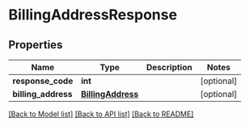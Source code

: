 # BillingAddressResponse

## Properties
Name | Type | Description | Notes
------------ | ------------- | ------------- | -------------
**response_code** | **int** |  | [optional] 
**billing_address** | [**BillingAddress**](BillingAddress.md) |  | [optional] 

[[Back to Model list]](../README.md#documentation-for-models) [[Back to API list]](../README.md#documentation-for-api-endpoints) [[Back to README]](../README.md)


